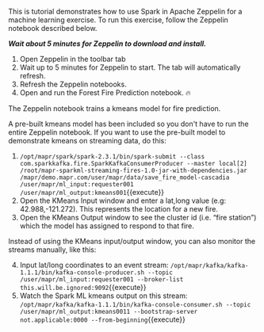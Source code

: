This is tutorial demonstrates how to use Spark in Apache Zeppelin for a machine learning exercise. To run this exercise, follow the Zeppelin notebook described below.

***Wait about 5 minutes for Zeppelin to download and install.***

1. Open Zeppelin in the toolbar tab
2. Wait up to 5 minutes for Zeppelin to start. The tab will automatically refresh.
3. Refresh the Zeppelin notebooks. 
4. Open and run the Forest Fire Prediction notebook. 🔥

The Zeppelin notebook trains a kmeans model for fire prediction. 

A pre-built kmeans model has been included so you don't have to run the entire Zeppelin notebook. If you want to use the pre-built model to demonstrate kmeans on streaming data, do this:

1. `/opt/mapr/spark/spark-2.3.1/bin/spark-submit --class com.sparkkafka.fire.SparkKafkaConsumerProducer --master local[2] /root/mapr-sparkml-streaming-fires-1.0-jar-with-dependencies.jar /mapr/demo.mapr.com/user/mapr/data/save_fire_model-cascadia  /user/mapr/ml_input:requester001 /user/mapr/ml_output:kmeans001`{{execute}}
2. Open the KMeans Input window and enter a lat,long value (e.g: 42.988,-121.272). This represents the location for a new fire. 
3. Open the KMeans Output window to see the cluster id (i.e. “fire station”) which the model has assigned to respond to that fire.

Instead of using the KMeans input/output window, you can also monitor the streams manually, like this:

4. Input lat/long coordinates to an event stream: `/opt/mapr/kafka/kafka-1.1.1/bin/kafka-console-producer.sh --topic /user/mapr/ml_input:requester001 --broker-list this.will.be.ignored:9092`{{execute}}
5. Watch the Spark ML kmeans output on this stream: `/opt/mapr/kafka/kafka-1.1.1/bin/kafka-console-consumer.sh --topic /user/mapr/ml_output:kmeans0011 --bootstrap-server not.applicable:0000 --from-beginning`{{execute}}

